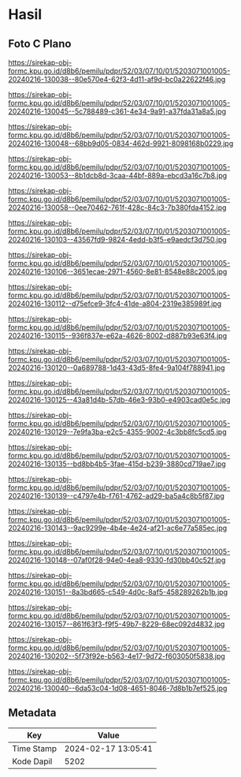 # Hasil

## Foto C Plano

https://sirekap-obj-formc.kpu.go.id/d8b6/pemilu/pdpr/52/03/07/10/01/5203071001005-20240216-130038--80e570e4-62f3-4d11-af9d-bc0a22622f46.jpg

https://sirekap-obj-formc.kpu.go.id/d8b6/pemilu/pdpr/52/03/07/10/01/5203071001005-20240216-130045--5c788489-c361-4e34-9a91-a37fda31a8a5.jpg

https://sirekap-obj-formc.kpu.go.id/d8b6/pemilu/pdpr/52/03/07/10/01/5203071001005-20240216-130048--68bb9d05-0834-462d-9921-8098168b0229.jpg

https://sirekap-obj-formc.kpu.go.id/d8b6/pemilu/pdpr/52/03/07/10/01/5203071001005-20240216-130053--8b1dcb8d-3caa-44bf-889a-ebcd3a16c7b8.jpg

https://sirekap-obj-formc.kpu.go.id/d8b6/pemilu/pdpr/52/03/07/10/01/5203071001005-20240216-130058--0ee70462-761f-428c-84c3-7b380fda4152.jpg

https://sirekap-obj-formc.kpu.go.id/d8b6/pemilu/pdpr/52/03/07/10/01/5203071001005-20240216-130103--43567fd9-9824-4edd-b3f5-e9aedcf3d750.jpg

https://sirekap-obj-formc.kpu.go.id/d8b6/pemilu/pdpr/52/03/07/10/01/5203071001005-20240216-130106--3651ecae-2971-4560-8e81-8548e88c2005.jpg

https://sirekap-obj-formc.kpu.go.id/d8b6/pemilu/pdpr/52/03/07/10/01/5203071001005-20240216-130112--d75efce9-3fc4-41de-a804-2319e385989f.jpg

https://sirekap-obj-formc.kpu.go.id/d8b6/pemilu/pdpr/52/03/07/10/01/5203071001005-20240216-130115--936f837e-e62a-4626-8002-d887b93e63f4.jpg

https://sirekap-obj-formc.kpu.go.id/d8b6/pemilu/pdpr/52/03/07/10/01/5203071001005-20240216-130120--0a689788-1d43-43d5-8fe4-9a104f788941.jpg

https://sirekap-obj-formc.kpu.go.id/d8b6/pemilu/pdpr/52/03/07/10/01/5203071001005-20240216-130125--43a81d4b-57db-46e3-93b0-e4903cad0e5c.jpg

https://sirekap-obj-formc.kpu.go.id/d8b6/pemilu/pdpr/52/03/07/10/01/5203071001005-20240216-130129--7e9fa3ba-e2c5-4355-9002-4c3bb8fc5cd5.jpg

https://sirekap-obj-formc.kpu.go.id/d8b6/pemilu/pdpr/52/03/07/10/01/5203071001005-20240216-130135--bd8bb4b5-3fae-415d-b239-3880cd719ae7.jpg

https://sirekap-obj-formc.kpu.go.id/d8b6/pemilu/pdpr/52/03/07/10/01/5203071001005-20240216-130139--c4797e4b-f761-4762-ad29-ba5a4c8b5f87.jpg

https://sirekap-obj-formc.kpu.go.id/d8b6/pemilu/pdpr/52/03/07/10/01/5203071001005-20240216-130143--9ac9299e-4b4e-4e24-af21-ac6e77a585ec.jpg

https://sirekap-obj-formc.kpu.go.id/d8b6/pemilu/pdpr/52/03/07/10/01/5203071001005-20240216-130148--07af0f28-94e0-4ea8-9330-fd30bb40c52f.jpg

https://sirekap-obj-formc.kpu.go.id/d8b6/pemilu/pdpr/52/03/07/10/01/5203071001005-20240216-130151--8a3bd665-c549-4d0c-8af5-458289262b1b.jpg

https://sirekap-obj-formc.kpu.go.id/d8b6/pemilu/pdpr/52/03/07/10/01/5203071001005-20240216-130157--861f63f3-f9f5-49b7-8229-68ec092d4832.jpg

https://sirekap-obj-formc.kpu.go.id/d8b6/pemilu/pdpr/52/03/07/10/01/5203071001005-20240216-130202--5f73f92e-b563-4e17-9d72-f603050f5838.jpg

https://sirekap-obj-formc.kpu.go.id/d8b6/pemilu/pdpr/52/03/07/10/01/5203071001005-20240216-130040--6da53c04-1d08-4651-8046-7d8b1b7ef525.jpg


## Metadata

| Key        | Value               |
| ---------- | ------------------- |
| Time Stamp | 2024-02-17 13:05:41 |
| Kode Dapil | 5202                |



